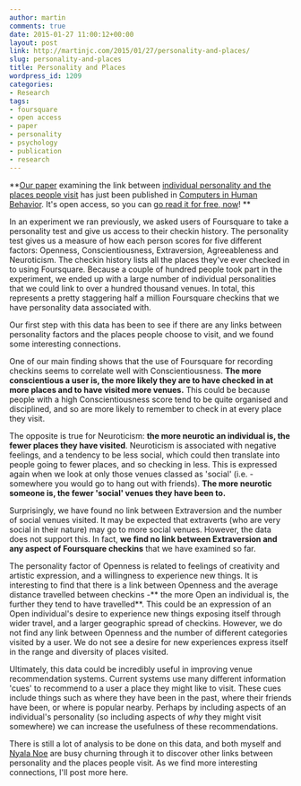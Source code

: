 ```yaml
---
author: martin
comments: true
date: 2015-01-27 11:00:12+00:00
layout: post
link: http://martinjc.com/2015/01/27/personality-and-places/
slug: personality-and-places
title: Personality and Places
wordpress_id: 1209
categories:
- Research
tags:
- foursquare
- open access
- paper
- personality
- psychology
- publication
- research
---
```


**[Our paper](http://www.sciencedirect.com/science/article/pii/S0747563214007559) examining the link between [individual personality and the places people visit](http://martinjc.com/2012/11/20/foursquare-personality-experiment/) has just been published in [Computers in Human Behavior](http://www.journals.elsevier.com/computers-in-human-behavior/). It's open access, so you can [go read it for free, now](http://dx.doi.org/10.1016/j.chb.2014.12.038)! **

In an experiment we ran previously, we asked users of Foursquare to take a personality test and give us access to their checkin history. The personality test gives us a measure of how each person scores for five different factors: Openness, Conscientiousness, Extraversion, Agreeableness and Neuroticism. The checkin history lists all the places they've ever checked in to using Foursquare. Because a couple of hundred people took part in the experiment, we ended up with a large number of individual personalities that we could link to over a hundred thousand venues. In total, this represents a pretty staggering half a million Foursquare checkins that we have personality data associated with.

Our first step with this data has been to see if there are any links between personality factors and the places people choose to visit, and we found some interesting connections.

One of our main finding shows that the use of Foursquare for recording checkins seems to correlate well with Conscientiousness. **The more conscientious a user is, the more likely they are to have checked in at more places and to have visited more venues.** This could be because people with a high Conscientiousness score tend to be quite organised and disciplined, and so are more likely to remember to check in at every place they visit.

The opposite is true for Neuroticism: **the more neurotic an individual is, the fewer places they have visited**. Neuroticism is associated with negative feelings, and a tendency to be less social, which could then translate into people going to fewer places, and so checking in less. This is expressed again when we look at only those venues classed as 'social' (i.e. - somewhere you would go to hang out with friends). **The more neurotic someone is, the fewer 'social' venues they have been to.**

Surprisingly, we have found no link between Extraversion and the number of social venues visited. It may be expected that extraverts (who are very social in their nature) may go to more social venues. However, the data does not support this. In fact, **we find no link between Extraversion and any aspect of Foursquare checkins** that we have examined so far.

The personality factor of Openness is related to feelings of creativity and artistic expression, and a willingness to experience new things. It is interesting to find that there is a link between Openness and the average distance travelled between checkins -** the more Open an individual is, the further they tend to have travelled**. This could be an expression of an Open individual's desire to experience new things exposing itself through wider travel, and a larger geographic spread of checkins. However, we do not find any link between Openness and the number of different categories visited by a user. We do not see a desire for new experiences express itself in the range and diversity of places visited.

Ultimately, this data could be incredibly useful in improving venue recommendation systems. Current systems use many different information 'cues' to recommend to a user a place they might like to visit. These cues include things such as where they have been in the past, where their friends have been, or where is popular nearby. Perhaps by including aspects of an individual's personality (so including aspects of _why_ they might visit somewhere) we can increase the usefulness of these recommendations.

There is still a lot of analysis to be done on this data, and both myself and [Nyala Noe](http://www.cs.cf.ac.uk/contactsandpeople/staffpage.php?emailname=NoeN) are busy churning through it to discover other links between personality and the places people visit. As we find more interesting connections, I'll post more here.


